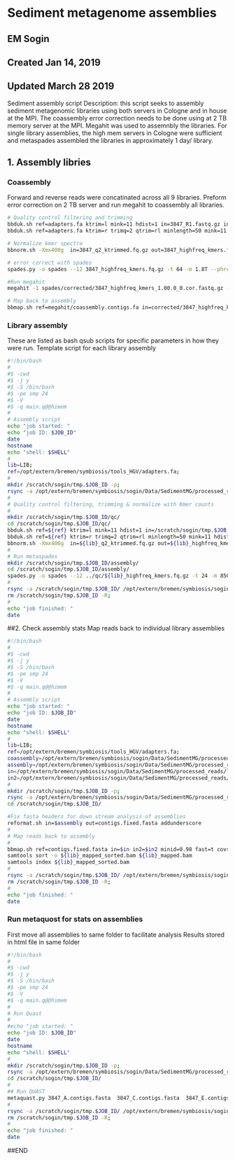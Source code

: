 # Sediment metagenome assemblies
## EM Sogin
## Created Jan 14, 2019
## Updated March 28 2019

Sediment assembly script
Description: this script seeks to assembly sediment metagenomic libraries using both servers in Cologne and in house at the MPI. The coassembly error correction needs to be done using at 2 TB memory server at the MPI. Megahit was used to assemnbly the libraries. For single library assemblies, the high mem servers in Cologne were sufficient and metaspades assembled the libraries in approximately 1 day/ library. 

## 1. Assembly libries
### Coassembly
Forward and reverse reads were concatinated across all 9 libraries. Preform error correction on 2 TB server and run megahit to coassembly all libraries.
```bash
# Quality control filtering and trimming
bbduk.sh ref=adapters.fa ktrim=l mink=11 hdist=1 in=3847_R1.fastq.gz in2=3847_R2.fastq.gz out=3847_ktriml.fq.gz;
bbduk.sh ref=adapters.fa ktrim=r trimq=2 qtrim=rl minlength=50 mink=11 hdist=1 in=3847_ktriml.fq.gz out=3847_q2_ktrimmed.fq.gz;

# Normalize kmer spectra
bbnorm.sh -Xmx400g  in=3847_q2_ktrimmed.fq.gz out=3847_highfreq_kmers.fq.gz target=100 min=2;

# error correct with spades 
spades.py -o spades --12 3847_highfreq_kmers.fq.gz -t 64 -m 1.8T --phred-offset 33 --only-error-correction;

#Run megahit
megahit -1 spades/corrected/3847_highfreq_kmers_1.00.0_0.cor.fastq.gz -2 spades/corrected/3847_highfreq_kmers_2.00.0_0.cor.fastq.gz -r spades/corrected/3847_highfreq_kmers__unpaired.00.0_0.cor.fastq.gz -t 48 -o megahit --out-pre 3847 --k-min 21 --k-max 151 --k-step 10

# Map back to assembly
bbmap.sh ref=megahit/coassembly.contigs.fa in=corrected/3847_highfreq_kmers_1.00.0_0.cor.fastq.gz in2=corrected/3847_highfreq_kmers_2.00.0_0.cor.fastq.gz minid=0.98 fast=t covstats=3847_COV_STATS statsfile=3847_STATS outm=3847_mapped.sam
```
### Library assembly
These are listed as bash qsub scripts for specific parameters in how they were run. 
Template script for each library assembly 
```bash
#!/bin/bash
#
#$ -cwd
#$ -j y
#$ -S /bin/bash
#$ -pe smp 24
#$ -V
#$ -q main.q@@himem
#
# Assembly script
echo "job started: " 
echo "job ID: $JOB_ID"
date
hostname
echo "shell: $SHELL"
#
lib=LIB;
ref=/opt/extern/bremen/symbiosis/tools_HGV/adapters.fa;
#
mkdir /scratch/sogin/tmp.$JOB_ID -p; 
rsync -a /opt/extern/bremen/symbiosis/sogin/Data/SedimentMG/processed_reads/libraries/library_3847/$lib/ /scratch/sogin/tmp.$JOB_ID; 
#
# Quality control filtering, trimming & normalize with Kmer counts
#
mkdir /scratch/sogin/tmp.$JOB_ID/qc/
cd /scratch/sogin/tmp.$JOB_ID/qc/
bbduk.sh ref=${ref} ktrim=l mink=11 hdist=1 in=/scratch/sogin/tmp.$JOB_ID/${lib}_R1.fastq.gz in2=/scratch/sogin/tmp.$JOB_ID/${lib}_R2.fastq.gz out=${lib}_ktriml.fq.gz;
bbduk.sh ref=${ref} ktrim=r trimq=2 qtrim=rl minlength=50 mink=11 hdist=1 in=${lib}_ktriml.fq.gz out=${lib}_q2_ktrimmed.fq.gz;
bbnorm.sh -Xmx400g  in=${lib}_q2_ktrimmed.fq.gz out=${lib}_highfreq_kmers.fq.gz target=100 min=2;
#
# Run metaspades
mkdir /scratch/sogin/tmp.$JOB_ID/assembly/
cd /scratch/sogin/tmp.$JOB_ID/assembly/
spades.py -o spades --12 ../qc/${lib}_highfreq_kmers.fq.gz -t 24 -m 850 --phred-offset 33;
#
rsync -a /scratch/sogin/tmp.$JOB_ID/ /opt/extern/bremen/symbiosis/sogin/Data/SedimentMG/processed_reads/libraries/library_3847/$lib/;
rm /scratch/sogin/tmp.$JOB_ID -R;
#
echo "job finished: "
date
```
##2. Check assembly stats
Map reads back to individual library assemblies 
```bash
#!/bin/bash
#
#$ -cwd
#$ -j y
#$ -S /bin/bash
#$ -pe smp 24
#$ -V
#$ -q main.q@@himem
#
# Assembly script
echo "job started: " 
echo "job ID: $JOB_ID"
date
hostname
echo "shell: $SHELL"
#
lib=LIB;
ref=/opt/extern/bremen/symbiosis/tools_HGV/adapters.fa;
coassembly=/opt/extern/bremen/symbiosis/sogin/Data/SedimentMG/processed_reads/libraries/library_3847/coassembly/megahit/coassembly.contigs.fixed.fa;
assembly=/opt/extern/bremen/symbiosis/sogin/Data/SedimentMG/processed_reads/libraries/library_3847/$lib/assembly/spades/contigs.fasta
in=/opt/extern/bremen/symbiosis/sogin/Data/SedimentMG/processed_reads/libraries/library_3847/$lib/assembly/spades/corrected/${lib}_highfreq_kmers_1.00.0_0.cor.fastq.gz;
in2=/opt/extern/bremen/symbiosis/sogin/Data/SedimentMG/processed_reads/libraries/library_3847/$lib/assembly/spades/corrected/${lib}_highfreq_kmers_2.00.0_0.cor.fastq.gz;
#
mkdir /scratch/sogin/tmp.$JOB_ID -p; 
rsync -a /opt/extern/bremen/symbiosis/sogin/Data/SedimentMG/processed_reads/libraries/library_3847/$lib/stats/ /scratch/sogin/tmp.$JOB_ID; 
cd /scratch/sogin/tmp.$JOB_ID/

#Fix fasta headers for down stream analysis of assemblies
reformat.sh in=$assembly out=contigs.fixed.fasta addunderscore
#
# Map reads back to assembly
#
bbmap.sh ref=contigs.fixed.fasta in=$in in2=$in2 minid=0.98 fast=t covstats=${lib}_COV_STATS statsfile=${lib}_STATS outm=${lib}_mapped.bam
samtools sort -o ${lib}_mapped_sorted.bam ${lib}_mapped.bam
samtools index ${lib}_mapped_sorted.bam
#
rsync -a /scratch/sogin/tmp.$JOB_ID/ /opt/extern/bremen/symbiosis/sogin/Data/SedimentMG/processed_reads/libraries/library_3847/$lib/stats;
rm /scratch/sogin/tmp.$JOB_ID -R;
#
echo "job finished: "
date
```
### Run metaquost for stats on assemblies
First move all assemblies to same folder to facilitate analysis
Results stored in html file in same folder
```bash
#!/bin/bash
#
#$ -cwd
#$ -j y
#$ -S /bin/bash
#$ -pe smp 24
#$ -V
#$ -q main.q@@himem
#
# Run Quast
#
#echo "job started: " 
echo "job ID: $JOB_ID"
date
hostname
echo "shell: $SHELL"
#
mkdir /scratch/sogin/tmp.$JOB_ID -p; 
rsync -a /opt/extern/bremen/symbiosis/sogin/Data/SedimentMG/processed_reads/libraries/library_3847/metaquast/ /scratch/sogin/tmp.$JOB_ID
cd /scratch/sogin/tmp.$JOB_ID/
#
## Run QUAST 
metaquast.py 3847_A.contigs.fasta  3847_C.contigs.fasta  3847_E.contigs.fasta 3847_F.contigs.fasta 3847_H.contigs.fasta coassembly.contigs.fa 3847_B.contigs.fasta  3847_D.contigs.fasta  3847_G.contigs.fasta  3847_I.contigs.fasta -o combined_report;
#
rsync -a /scratch/sogin/tmp.$JOB_ID/ /opt/extern/bremen/symbiosis/sogin/Data/SedimentMG/processed_reads/libraries/library_3847/metaquast/; #change dir according to project
rm /scratch/sogin/tmp.$JOB_ID -R;
#
echo "job finished: "
date
```

##END